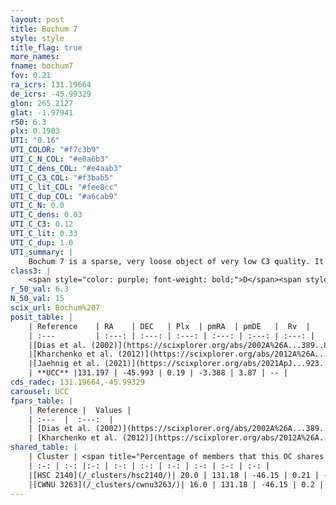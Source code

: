 ```yaml
---
layout: post
title: Bochum 7
style: style
title_flag: true
more_names: 
fname: bochum7
fov: 0.21
ra_icrs: 131.19664
de_icrs: -45.99329
glon: 265.2127
glat: -1.97941
r50: 6.3
plx: 0.1903
UTI: "0.16"
UTI_COLOR: "#f7c3b9"
UTI_C_N_COL: "#e0a6b3"
UTI_C_dens_COL: "#e4aab3"
UTI_C_C3_COL: "#f3bab5"
UTI_C_lit_COL: "#fee8cc"
UTI_C_dup_COL: "#a6cab9"
UTI_C_N: 0.0
UTI_C_dens: 0.03
UTI_C_C3: 0.12
UTI_C_lit: 0.33
UTI_C_dup: 1.0
UTI_summary: |
    Bochum 7 is a sparse, very loose object of very low C3 quality. It is poorly studied in the literature. This object shares a small percentage of members with 2 later reported entries.<br><br><span style="color: #99180f; font-weight: bold;">Warning: </span>contains less than 25 stars with <i>P>0.5</i> estimated.
class3: |
    <span style="color: purple; font-weight: bold;">D</span><span style="color: red; font-weight: bold;">C</span>
r_50_val: 6.3
N_50_val: 15
scix_url: Bochum%207
posit_table: |
    | Reference    | RA    | DEC   | Plx  | pmRA  | pmDE   |  Rv  |
    | :---         | :---: | :---: | :---: | :---: | :---: | :---: |
    |[Dias et al. (2002)](https://scixplorer.org/abs/2002A%26A...389..871D) | 131.2 | -45.967 | -- | -0.05 | 3.34 | 49.0 |
    |[Kharchenko et al. (2012)](https://scixplorer.org/abs/2012A%26A...543A.156K) | 131.19 | -45.98 | -- | -3.47 | 4.33 | -- |
    |[Jaehnig et al. (2021)](https://scixplorer.org/abs/2021ApJ...923..129J) | 131.092 | -45.974 | 0.185 | -3.087 | 3.647 | -- |
    | **UCC** |131.197 | -45.993 | 0.19 | -3.388 | 3.87 | -- | 
cds_radec: 131.19664,-45.99329
carousel: UCC
fpars_table: |
    | Reference |  Values |
    | :---  |  :---:  |
    | [Dias et al. (2002)](https://scixplorer.org/abs/2002A%26A...389..871D) | `E(B-V)=0.86, Dist=5754.0, Age=7.0` |
    | [Kharchenko et al. (2012)](https://scixplorer.org/abs/2012A%26A...543A.156K) | `e_bv=0.895, distance=6059, log_age=7.5` |
shared_table: |
    | Cluster | <span title="Percentage of members that this OC shares with the ones listed">%</span>   | RA   | DEC   | Plx   | pmRA  | pmDE  | Rv | UTI |
    | :-: | :-: |:-: | :-: | :-: | :-: | :-: | :-: | :-: |
    |[HSC 2140](/_clusters/hsc2140/)| 20.0 | 131.18 | -46.15 | 0.21 | -3.31 | 3.93 | -- |0.45 |
    |[CWNU 3263](/_clusters/cwnu3263/)| 16.0 | 131.18 | -46.15 | 0.2 | -3.3 | 3.94 | -- |0.08 |
---
```

